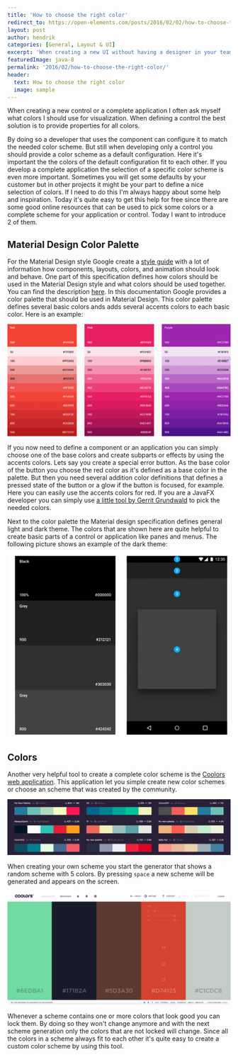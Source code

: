 ```yaml
---
title: 'How to choose the right color'
redirect_to: https://open-elements.com/posts/2016/02/02/how-to-choose-the-right-color/
layout: post
author: hendrik
categories: [General, Layout & UI]
excerpt: 'When creating a new UI without having a designer in your team or concrete view templates you need to choose the colors of your design by yourself. Thanksfully there are tools that helps to find good color combinations'
featuredImage: java-8
permalink: '2016/02/how-to-choose-the-right-color/'
header:
  text: How to choose the right color
  image: sample
---
```

When creating a new control or a complete application I often ask myself what colors I should use for visualization. When defining a control the best solution is to provide properties for all colors.

By doing so a developer that uses the component can configure it to match the needed color scheme. But still when developing only a control you should provide a color scheme as a default configuration. Here it's important the the colors of the default configuration fit to each other. If you develop a complete application the selection of a specific color scheme is even more important. Sometimes you will get some defaults by your customer but in other projects it might be your part to define a nice selection of colors. If I need to do this I'm always happy about some help and inspiration. Today it's quite easy to get this help for free since there are some good online resources that can be used to pick some colors or a complete scheme for your application or control. Today I want to introduce 2 of them.

## Material Design Color Palette

For the Material Design style Google create a [style guide](https://www.google.com/design/spec/material-design/introduction.html) with a lot of information how components, layouts, colors, and animation should look and behave. One part of this specification defines how colors should be used in the Material Design style and what colors should be used together. You can find the description [here](https://www.google.com/design/spec/style/color.html#). In this documentation Google provides a color palette that should be used in Material Design. This color palette defines several basic colors ands adds several accents colors to each basic color. Here is an example:

![material-colors](/assets/posts/guigarage-legacy/material-colors-1024x513.png)

If you now need to define a component or an application you can simply choose one of the base colors and create subparts or effects by using the accents colors. Lets say you create a special error button. As the base color of the button you choose the red color as it's defined as a base color in the palette. But then you need several addition color definitions that defines a pressed state of the button or a glow if the button is focused, for example. Here you can easily use the accents colors for red. If you are a JavaFX developer you can simply use [a little tool by Gerrit Grundwald](http://harmoniccode.blogspot.de/2016/01/colors.html) to pick the needed colors.

Next to the color palette the Material design specification defines general light and dark theme. The colors that are shown here are quite helpful to create basic parts of a control or application like panes and menus. The following picture shows an example of the dark theme:

![dark-theme](/assets/posts/guigarage-legacy/dark-theme-1024x843.png)

## Colors

Another very helpful tool to create a complete color scheme is the [Coolors web application](https://coolors.co). This application let you simple create new color schemes or choose an scheme that was created by the community.

![coolors](/assets/posts/guigarage-legacy/coolors-1024x255.png)

When creating your own scheme you start the generator that shows a random scheme with 5 colors. By pressing `space` a new scheme will be generated and appears on the screen.

![coolor](/assets/posts/guigarage-legacy/coolor-1024x520.png)

Whenever a scheme contains one or more colors that look good you can lock them. By doing so they won't change anymore and with the next scheme generation only the colors that are not locked will change. Since all the colors in a scheme always fit to each other it's quite easy to create a custom color scheme by using this tool.
